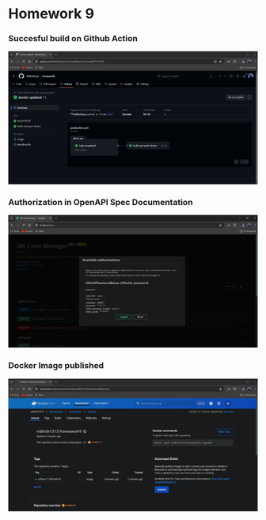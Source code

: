 # Homework 9

### Succesful build on Github Action

![github-actions](images/action.png)

### Authorization in OpenAPI Spec Documentation

![authorization](images/authorize.png)

### Docker Image published

![docker-image](images/docker.png)
